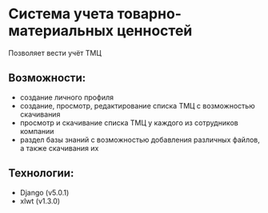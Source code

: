 # Система учета товарно-материальных ценностей
Позволяет вести учёт ТМЦ

## Возможности:
- создание личного профиля
- создание, просмотр, редактирование списка ТМЦ с возможностью скачивания
- просмотр и скачивание списка ТМЦ у каждого из сотрудников компании
- раздел базы знаний с возможностью добавления различных файлов, а также скачивания их

## Технологии:
- Django (v5.0.1)
- xlwt (v1.3.0)
